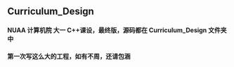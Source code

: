 ## Curriculum_Design
#### NUAA 计算机院 大一 C++课设，最终版，源码都在 Curriculum_Design 文件夹中
#### 第一次写这么大的工程，如有不周，还请包涵
